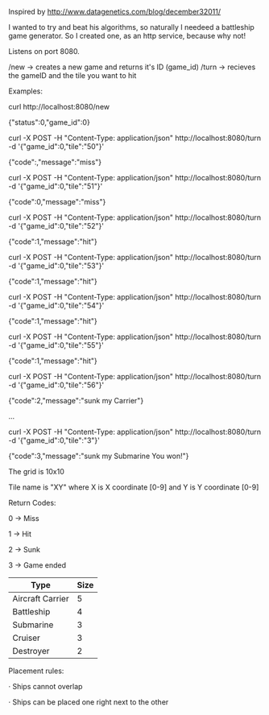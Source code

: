 Inspired by http://www.datagenetics.com/blog/december32011/

I wanted to try and beat his algorithms, so naturally I needeed a battleship game generator.
So I created one, as an http service, because why not!

Listens on port 8080.

/new -> creates a new game and returns it's ID (game_id)
/turn -> recieves the gameID and the tile you want to hit

Examples:

curl http://localhost:8080/new

{"status":0,"game_id":0}


curl -X POST -H "Content-Type: application/json" http://localhost:8080/turn -d '{"game_id":0,"tile":"50"}'

{"code":,"message":"miss"}


curl -X POST -H "Content-Type: application/json" http://localhost:8080/turn -d '{"game_id":0,"tile":"51"}'

{"code":0,"message":"miss"}


curl -X POST -H "Content-Type: application/json" http://localhost:8080/turn -d '{"game_id":0,"tile":"52"}'

{"code":1,"message":"hit"}


curl -X POST -H "Content-Type: application/json" http://localhost:8080/turn -d '{"game_id":0,"tile":"53"}'

{"code":1,"message":"hit"}


curl -X POST -H "Content-Type: application/json" http://localhost:8080/turn -d '{"game_id":0,"tile":"54"}'

{"code":1,"message":"hit"}


curl -X POST -H "Content-Type: application/json" http://localhost:8080/turn -d '{"game_id":0,"tile":"55"}'

{"code":1,"message":"hit"}


curl -X POST -H "Content-Type: application/json" http://localhost:8080/turn -d '{"game_id":0,"tile":"56"}'

{"code":2,"message":"sunk my Carrier"}


...


curl -X POST -H "Content-Type: application/json" http://localhost:8080/turn -d '{"game_id":0,"tile":"3"}'

{"code":3,"message":"sunk my Submarine You won!"}


The grid is 10x10

Tile name is "XY" where X is X coordinate [0-9] and Y is Y coordinate [0-9]


Return Codes:

0 -> Miss

1 -> Hit

2 -> Sunk

3 -> Game ended



|Type|Size|
|---|---|
|Aircraft Carrier|5|
|Battleship|4|
|Submarine|3|
|Cruiser|3|
|Destroyer|2|

Placement rules:

· Ships cannot overlap

· Ships can be placed one right next to the other
